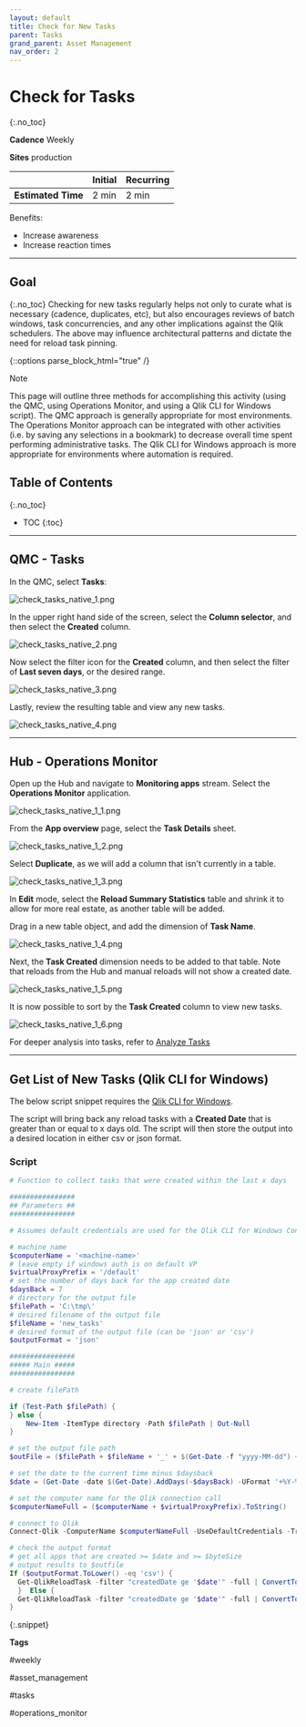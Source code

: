 ```yaml
---
layout: default
title: Check for New Tasks
parent: Tasks
grand_parent: Asset Management
nav_order: 2
---
```


# Check for Tasks <i class="fas fa-file-code fa-xs" title="API | Script Optional"></i>
{:.no_toc}

**Cadence** <span class="label cadence">Weekly</span>

**Sites** <span class="label prod">production</span>

|                                  		                      | Initial   | Recurring  |
|-----------------------------------------------------------|-----------|------------|
| <i class="far fa-clock fa-sm"></i> **Estimated Time**     | 2 min     | 2 min      |

Benefits:

  - Increase awareness
  - Increase reaction times
  
-------------------------

## Goal
{:.no_toc}
Checking for new tasks regularly helps not only to curate what is necessary (cadence, duplicates, etc), but also encourages reviews of batch windows, task concurrencies, and any other implications against the Qlik schedulers. The above may influence architectural patterns and dictate the need for reload task pinning.

{::options parse_block_html="true" /}
<div class="card">
<div class="card-header">
<i class="fas fa-exclamation-circle fa-sm"></i> Note
</div>
<div class="card-body">
<p>This page will outline three methods for accomplishing this activity (using the QMC, using Operations Monitor, and using a Qlik CLI for Windows script). The QMC approach is generally appropriate for most environments. The Operations Monitor approach can be integrated with other activities (i.e. by saving any selections in a bookmark) to decrease overall time spent performing administrative tasks. The Qlik CLI for Windows approach is more appropriate for environments where automation is required.</p>
</div>
</div>


## Table of Contents
{:.no_toc}

* TOC
{:toc}
-------------------------

## QMC - Tasks

In the QMC, select **Tasks**:

![check_tasks_native_1.png](images/check_tasks_native_1.png)

In the upper right hand side of the screen, select the **Column selector**, and then select the **Created** column.

![check_tasks_native_2.png](images/check_tasks_native_2.png)

Now select the filter icon for the **Created** column, and then select the filter of **Last seven days**, or the desired range.

![check_tasks_native_3.png](images/check_tasks_native_3.png)

Lastly, review the resulting table and view any new tasks.

![check_tasks_native_4.png](images/check_tasks_native_4.png)

-------------------------

## Hub - Operations Monitor

Open up the Hub and navigate to **Monitoring apps** stream. Select the **Operations Monitor** application.

![check_tasks_native_1_1.png](images/check_tasks_native_1_1.png)

From the **App overview** page, select the **Task Details** sheet.

![check_tasks_native_1_2.png](images/check_tasks_native_1_2.png)

Select **Duplicate**, as we will add a column that isn't currently in a table.

![check_tasks_native_1_3.png](images/check_tasks_native_1_3.png)

In **Edit** mode, select the **Reload Summary Statistics** table and shrink it to allow for more real estate, as another table will be added.

Drag in a new table object, and add the dimension of **Task Name**.

![check_tasks_native_1_4.png](images/check_tasks_native_1_4.png)

Next, the **Task Created** dimension needs to be added to that table. Note that reloads from the Hub and manual reloads will not show a created date.

![check_tasks_native_1_5.png](images/check_tasks_native_1_5.png)

It is now possible to sort by the **Task Created** column to view new tasks.

![check_tasks_native_1_6.png](images/check_tasks_native_1_6.png)

For deeper analysis into tasks, refer to [Analyze Tasks](analyze_tasks.md)


-------------------------

## Get List of New Tasks (Qlik CLI for Windows) <i class="fas fa-file-code fa-xs" title="API | Requires Script"></i>

The below script snippet requires the [Qlik CLI for Windows](../../tooling/qlik_cli.md).

The script will bring back any reload tasks with a **Created Date** that is greater than or equal to x days old. The script will then store the output into a desired location in either csv or json format.

### Script
```powershell
# Function to collect tasks that were created within the last x days

################
## Parameters ##
################

# Assumes default credentials are used for the Qlik CLI for Windows Connection

# machine name
$computerName = '<machine-name>'
# leave empty if windows auth is on default VP
$virtualProxyPrefix = '/default'
# set the number of days back for the app created date
$daysBack = 7
# directory for the output file
$filePath = 'C:\tmp\'
# desired filename of the output file
$fileName = 'new_tasks'
# desired format of the output file (can be 'json' or 'csv')
$outputFormat = 'json'

################
##### Main #####
################

# create filePath

if (Test-Path $filePath) {
} else {
    New-Item -ItemType directory -Path $filePath | Out-Null
}

# set the output file path
$outFile = ($filePath + $fileName + '_' + $(Get-Date -f "yyyy-MM-dd") + '.' + $outputFormat)

# set the date to the current time minus $daysback
$date = (Get-Date -date $(Get-Date).AddDays(-$daysBack) -UFormat '+%Y-%m-%dT%H:%M:%S.000Z').ToString()

# set the computer name for the Qlik connection call
$computerNameFull = ($computerName + $virtualProxyPrefix).ToString()

# connect to Qlik
Connect-Qlik -ComputerName $computerNameFull -UseDefaultCredentials -TrustAllCerts

# check the output format
# get all apps that are created >= $date and >= $byteSize
# output results to $outfile
If ($outputFormat.ToLower() -eq 'csv') {
  Get-QlikReloadTask -filter "createdDate ge '$date'" -full | ConvertTo-Csv -NoTypeInformation | Set-Content $outFile
  }  Else {
  Get-QlikReloadTask -filter "createdDate ge '$date'" -full | ConvertTo-Json | Set-Content $outFile
} 
```
{:.snippet}

**Tags**

#weekly

#asset_management

#tasks

#operations_monitor

&nbsp;
